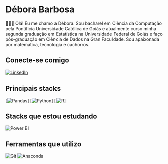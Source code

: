 # Débora Barbosa

👩🏻‍💻 Olá! Eu me chamo a Débora. Sou bacharel em Ciência da Computação pela Pontíficia Universidade Católica de Goiás e atualmente curso minha segunda graduação em Estatística na Universidade Federal de Goiás e faço pós-graduação em Ciência de Dados na Gran Faculdade. Sou apaixonada por matemática, tecnologia e cachorros.

## Conecte-se comigo
[![LinkedIn](https://img.shields.io/badge/LinkedIn-0077B5?style=for-the-badge&logo=linkedin&logoColor=white)](https://www.linkedin.com/in/debora--barbosa/) 

## Principais stacks
[![Pandas](https://img.shields.io/badge/Pandas-150458?logo=pandas&logoColor=fff)] [![Python](https://img.shields.io/badge/Python-3776AB?logo=python&logoColor=fff)] [![R](https://img.shields.io/badge/R-%23276DC3.svg?logo=r&logoColor=white)] 

## Stacks que estou estudando
![Power BI](https://custom-icon-badges.demolab.com/badge/Power%20BI-F1C912?logo=power-bi&logoColor=fff)

## Ferramentas que utilizo
![Git](https://img.shields.io/badge/Git-F05032?logo=git&logoColor=fff) ![Anaconda](https://img.shields.io/badge/Anaconda-44A833?logo=anaconda&logoColor=fff)

